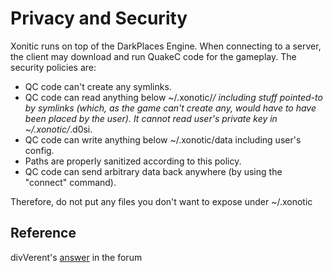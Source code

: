 Privacy and Security
====================
Xonitic runs on top of the DarkPlaces Engine. When connecting to a server, the client may download and run QuakeC code for the gameplay. The security policies are:

-   QC code can't create any symlinks.
-   QC code can read anything below ~/.xonotic/*/ including stuff pointed-to by symlinks (which, as the game can't create any, would have to have been placed by the user). It cannot read user's private key in ~/.xonotic/*.d0si.
-   QC code can write anything below ~/.xonotic/data including user's config.
-   Paths are properly sanitized according to this policy.
-   QC code can send arbitrary data back anywhere (by using the "connect" command).

Therefore, do not put any files you don't want to expose under ~/.xonotic

Reference
---------
divVerent's [answer](http://forums.xonotic.org/showthread.php?tid=5427&pid=71595#pid71595) in the forum